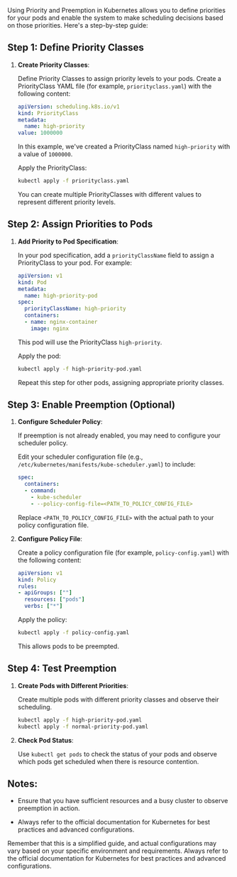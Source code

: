 Using Priority and Preemption in Kubernetes allows you to define priorities for your pods and enable the system to make scheduling decisions based on those priorities. Here's a step-by-step guide:

## Step 1: Define Priority Classes

1. **Create Priority Classes**:

   Define Priority Classes to assign priority levels to your pods. Create a PriorityClass YAML file (for example, `priorityclass.yaml`) with the following content:

   ```yaml
   apiVersion: scheduling.k8s.io/v1
   kind: PriorityClass
   metadata:
     name: high-priority
   value: 1000000
   ```

   In this example, we've created a PriorityClass named `high-priority` with a value of `1000000`.

   Apply the PriorityClass:

   ```bash
   kubectl apply -f priorityclass.yaml
   ```

   You can create multiple PriorityClasses with different values to represent different priority levels.

## Step 2: Assign Priorities to Pods

1. **Add Priority to Pod Specification**:

   In your pod specification, add a `priorityClassName` field to assign a PriorityClass to your pod. For example:

   ```yaml
   apiVersion: v1
   kind: Pod
   metadata:
     name: high-priority-pod
   spec:
     priorityClassName: high-priority
     containers:
     - name: nginx-container
       image: nginx
   ```

   This pod will use the PriorityClass `high-priority`.

   Apply the pod:

   ```bash
   kubectl apply -f high-priority-pod.yaml
   ```

   Repeat this step for other pods, assigning appropriate priority classes.

## Step 3: Enable Preemption (Optional)

1. **Configure Scheduler Policy**:

   If preemption is not already enabled, you may need to configure your scheduler policy.

   Edit your scheduler configuration file (e.g., `/etc/kubernetes/manifests/kube-scheduler.yaml`) to include:

   ```yaml
   spec:
     containers:
     - command:
       - kube-scheduler
       - --policy-config-file=<PATH_TO_POLICY_CONFIG_FILE>
   ```

   Replace `<PATH_TO_POLICY_CONFIG_FILE>` with the actual path to your policy configuration file.

2. **Configure Policy File**:

   Create a policy configuration file (for example, `policy-config.yaml`) with the following content:

   ```yaml
   apiVersion: v1
   kind: Policy
   rules:
   - apiGroups: [""]
     resources: ["pods"]
     verbs: ["*"]
   ```
   
   Apply the policy:

   ```bash
   kubectl apply -f policy-config.yaml
   ```

   This allows pods to be preempted.

## Step 4: Test Preemption

1. **Create Pods with Different Priorities**:

   Create multiple pods with different priority classes and observe their scheduling.

   ```bash
   kubectl apply -f high-priority-pod.yaml
   kubectl apply -f normal-priority-pod.yaml
   ```

2. **Check Pod Status**:

   Use `kubectl get pods` to check the status of your pods and observe which pods get scheduled when there is resource contention.

## Notes:

- Ensure that you have sufficient resources and a busy cluster to observe preemption in action.

- Always refer to the official documentation for Kubernetes for best practices and advanced configurations.

Remember that this is a simplified guide, and actual configurations may vary based on your specific environment and requirements. Always refer to the official documentation for Kubernetes for best practices and advanced configurations.
